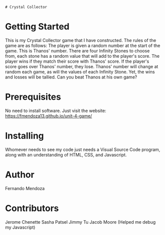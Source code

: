     # Crystal Collector

# Getting Started
This is my Crystal Collector game that I have constructed. The rules of the game are as follows: The player is given a random number at the start of the game. This is Thanos' number. There are four Infinity Stones to choose from, each stone has a random value that will add to the player's score. The player wins if they match their score with Thanos' score. If the player's score goes over Thanos' number, they lose. Thanos' number will change at random each game, as will the values of each Infinity Stone. Yet, the wins and losses will be tallied. Can you beat Thanos at his own game?

# Prerequisites
No need to install software. Just visit the website:
 https://fmendoza13.github.io/unit-4-game/

# Installing
Whomever needs to see my code just needs a Visual Source Code program, along with an understanding of HTML, CSS, and Javascript. 


# Author 
Fernando Mendoza

# Contributors
Jerome Chenette
Sasha Patsel
Jimmy Tu
Jacob Moore (Helped me debug my Javascript)
